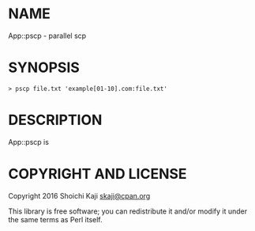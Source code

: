 # NAME

App::pscp - parallel scp

# SYNOPSIS

    > pscp file.txt 'example[01-10].com:file.txt'

# DESCRIPTION

App::pscp is

# COPYRIGHT AND LICENSE

Copyright 2016 Shoichi Kaji <skaji@cpan.org>

This library is free software; you can redistribute it and/or modify
it under the same terms as Perl itself.
